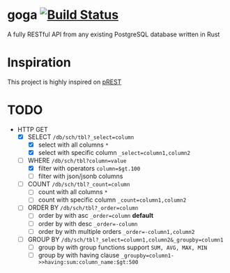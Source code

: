 # goga [![Build Status](https://travis-ci.org/marioidival/goga.svg?branch=master)](https://travis-ci.org/marioidival/goga)
A fully RESTful API from any existing PostgreSQL database written in Rust

# Inspiration

This project is highly inspired on [pREST](https://github.com/nuveo/prest/)


# TODO
- HTTP GET
	- [X] SELECT `/db/sch/tbl?_select=column`
		- [X] select with all columns `*`
		- [X] select with specific column `_select=column1,column2`
	- [ ] WHERE `/db/sch/tbl?column=value`
		- [X] filter with operators `column=$gt.100`
		- [ ] filter with json/jsonb columns
	- [ ] COUNT `/db/sch/tbl?_count=column`
		- [ ] count with all columns `*`
		- [ ] count with specific column `_count=column1,column2`
	- [ ] ORDER BY `/db/sch/tbl?_order=column`
		- [ ] order by with asc `_order=column` __default__
		- [ ] order by with desc `_order=-column`
		- [ ] order by with multiple orders `_order=-column1,column2`
	- [ ] GROUP BY `/db/sch/tbl?_select=column1,column2&_groupby=column1`
		- [ ] group by with group functions support `SUM, AVG, MAX, MIN`
		- [ ] group by with having clause `_groupby=column1->>having:sum:column_name:$gt:500`
